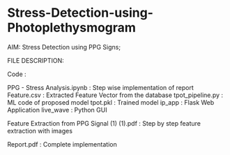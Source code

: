 # Stress-Detection-using-Photoplethysmogram

AIM: Stress Detection using PPG Signs; 

FILE DESCRIPTION:

Code : 

PPG - Stress Analysis.ipynb : Step wise implementation of report
Feature.csv : Extracted Feature Vector from the database
tpot_pipeline.py : ML code of proposed model
tpot.pkl : Trained model
ip_app : Flask Web Application
live_wave : Python GUI
  
Feature Extraction from PPG Signal (1) (1).pdf : Step by step feature extraction with images

Report.pdf : Complete implementation 
